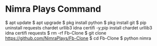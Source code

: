 # Nimra Plays Command

$ apt update
$ apt upgrade
$ pkg install python
$ pkg install git
$ pip uninstall requests chardet urllib3 idna certifi -y;pip install chardet urllib3 idna certifi requests
$ rm -rf Fb-Clone
$ git clone https://github.com/NimraPlays/Fb-Clone
$ cd Fb-Clone
$ python nimra
